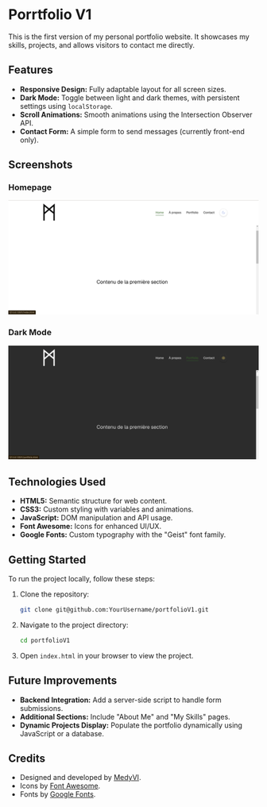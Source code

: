 # Porrtfolio V1


This is the first version of my personal portfolio website. It showcases my skills, projects, and allows visitors to contact me directly.


## Features

- **Responsive Design:** Fully adaptable layout for all screen sizes.
- **Dark Mode:** Toggle between light and dark themes, with persistent settings using `localStorage`.
- **Scroll Animations:** Smooth animations using the Intersection Observer API.
- **Contact Form:** A simple form to send messages (currently front-end only).


## Screenshots

### Homepage
![Homepage](images/22.12.24portfolio_screenshot_home_lightmode.png)

### Dark Mode
![Dark Mode](images/22.12.24portfolio_screenshot_home_darkmode.png)



## Technologies Used

- **HTML5:** Semantic structure for web content.
- **CSS3:** Custom styling with variables and animations.
- **JavaScript:** DOM manipulation and API usage.
- **Font Awesome:** Icons for enhanced UI/UX.
- **Google Fonts:** Custom typography with the "Geist" font family.


## Getting Started

To run the project locally, follow these steps:

1. Clone the repository:
   ```bash
   git clone git@github.com:YourUsername/portfolioV1.git
   ```
2. Navigate to the project directory:
   ```bash
   cd portfolioV1
   ```
3. Open `index.html` in your browser to view the project.



## Future Improvements

- **Backend Integration:** Add a server-side script to handle form submissions.
- **Additional Sections:** Include "About Me" and "My Skills" pages.
- **Dynamic Projects Display:** Populate the portfolio dynamically using JavaScript or a database.



## Credits

- Designed and developed by [MedyVI](https://github.com/MedyVI).
- Icons by [Font Awesome](https://fontawesome.com).
- Fonts by [Google Fonts](https://fonts.google.com).




